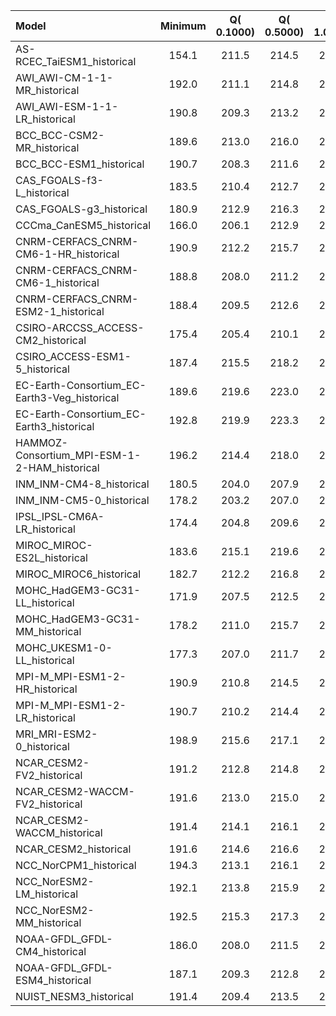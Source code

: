 Model | Minimum | Q( 0.1000) | Q( 0.5000) | Q( 1.0000) | Q(    5.0) | Q(   10.0) | Q(   25.0) | Q(   50.0) | Q(   75.0) | Q(   90.0) | Q(   95.0) | Q(   99.0) | Q(   99.5) | Q(   99.9) | Maximum
 :-- |  :--:  |  :--:  |  :--:  |  :--:  |  :--:  |  :--:  |  :--:  |  :--:  |  :--:  |  :--:  |  :--:  |  :--:  |  :--:  |  :--:  |  :--: 
AS-RCEC_TaiESM1_historical |   154.1 |   211.5 |   214.5 |   216.0 |   224.9 |   241.2 |   261.7 |   282.7 |   296.2 |   300.0 |   301.0 |   303.5 |   305.0 |   307.9 |   323.6
AWI_AWI-CM-1-1-MR_historical |   192.0 |   211.1 |   214.8 |   217.4 |   230.4 |   245.9 |   265.2 |   282.1 |   296.2 |   300.3 |   301.2 |   304.2 |   306.1 |   309.0 |   323.7
AWI_AWI-ESM-1-1-LR_historical |   190.8 |   209.3 |   213.2 |   215.8 |   230.0 |   245.4 |   265.0 |   281.8 |   295.2 |   298.9 |   299.9 |   302.7 |   304.5 |   307.3 |   322.3
BCC_BCC-CSM2-MR_historical |   189.6 |   213.0 |   216.0 |   218.5 |   233.1 |   247.2 |   266.2 |   282.5 |   297.4 |   301.3 |   302.5 |   304.0 |   305.4 |   308.3 |   319.1
BCC_BCC-ESM1_historical |   190.7 |   208.3 |   211.6 |   214.8 |   231.5 |   245.1 |   265.6 |   282.9 |   297.7 |   301.3 |   302.3 |   303.9 |   305.5 |   308.4 |   317.2
CAS_FGOALS-f3-L_historical |   183.5 |   210.4 |   212.7 |   214.3 |   226.5 |   243.5 |   263.8 |   282.0 |   295.0 |   299.0 |   299.9 |   302.2 |   303.6 |   306.1 |   317.3
CAS_FGOALS-g3_historical |   180.9 |   212.9 |   216.3 |   218.9 |   233.8 |   246.2 |   269.6 |   285.0 |   296.8 |   300.0 |   301.0 |   303.5 |   305.1 |   307.6 |   318.0
CCCma_CanESM5_historical |   166.0 |   206.1 |   212.9 |   215.8 |   230.1 |   242.8 |   263.7 |   281.8 |   296.0 |   300.3 |   301.3 |   303.1 |   304.7 |   307.4 |   316.7
CNRM-CERFACS_CNRM-CM6-1-HR_historical |   190.9 |   212.2 |   215.7 |   218.1 |   230.5 |   244.7 |   264.0 |   281.1 |   294.8 |   298.4 |   299.2 |   301.7 |   303.4 |   305.9 |   316.0
CNRM-CERFACS_CNRM-CM6-1_historical |   188.8 |   208.0 |   211.2 |   213.5 |   227.0 |   243.4 |   264.4 |   281.5 |   295.3 |   298.6 |   299.5 |   302.2 |   303.8 |   306.3 |   315.6
CNRM-CERFACS_CNRM-ESM2-1_historical |   188.4 |   209.5 |   212.6 |   215.0 |   228.5 |   244.8 |   266.1 |   282.3 |   295.7 |   299.0 |   299.9 |   302.9 |   304.6 |   307.0 |   316.3
CSIRO-ARCCSS_ACCESS-CM2_historical |   175.4 |   205.4 |   210.1 |   213.4 |   228.4 |   244.5 |   265.5 |   281.9 |   296.1 |   300.2 |   301.3 |   303.5 |   305.1 |   307.8 |   318.4
CSIRO_ACCESS-ESM1-5_historical |   187.4 |   215.5 |   218.2 |   220.2 |   231.8 |   244.9 |   266.2 |   282.9 |   296.5 |   300.6 |   301.5 |   303.6 |   305.2 |   307.8 |   319.0
EC-Earth-Consortium_EC-Earth3-Veg_historical |   189.6 |   219.6 |   223.0 |   225.4 |   235.8 |   248.0 |   264.2 |   283.2 |   295.9 |   299.1 |   300.0 |   302.5 |   304.2 |   306.9 |   319.2
EC-Earth-Consortium_EC-Earth3_historical |   192.8 |   219.9 |   223.3 |   225.6 |   236.0 |   248.3 |   264.7 |   283.3 |   296.0 |   299.2 |   300.1 |   302.6 |   304.3 |   307.0 |   319.2
HAMMOZ-Consortium_MPI-ESM-1-2-HAM_historical |   196.2 |   214.4 |   218.0 |   220.5 |   232.3 |   247.7 |   266.7 |   282.4 |   295.6 |   299.4 |   300.5 |   302.7 |   304.3 |   307.3 |   320.8
INM_INM-CM4-8_historical |   180.5 |   204.0 |   207.9 |   211.1 |   228.2 |   244.0 |   266.6 |   282.4 |   295.3 |   299.1 |   299.9 |   301.7 |   303.3 |   306.1 |   317.7
INM_INM-CM5-0_historical |   178.2 |   203.2 |   207.0 |   210.2 |   227.9 |   243.9 |   266.2 |   282.1 |   295.1 |   299.0 |   299.8 |   301.6 |   303.2 |   306.0 |   317.7
IPSL_IPSL-CM6A-LR_historical |   174.4 |   204.8 |   209.6 |   212.3 |   224.2 |   243.0 |   264.1 |   280.9 |   295.0 |   298.8 |   299.7 |   300.9 |   301.9 |   304.5 |   315.0
MIROC_MIROC-ES2L_historical |   183.6 |   215.1 |   219.6 |   223.2 |   237.6 |   252.0 |   269.7 |   283.9 |   296.2 |   299.7 |   300.8 |   303.9 |   305.7 |   309.0 |   322.0
MIROC_MIROC6_historical |   182.7 |   212.2 |   216.8 |   219.9 |   235.3 |   250.6 |   268.9 |   284.0 |   296.6 |   300.1 |   301.4 |   307.2 |   309.4 |   313.2 |   329.7
MOHC_HadGEM3-GC31-LL_historical |   171.9 |   207.5 |   212.5 |   215.5 |   228.2 |   243.1 |   264.5 |   282.0 |   295.8 |   300.0 |   301.0 |   302.8 |   304.0 |   306.3 |   317.4
MOHC_HadGEM3-GC31-MM_historical |   178.2 |   211.0 |   215.7 |   218.5 |   230.6 |   245.2 |   265.6 |   282.2 |   295.9 |   300.3 |   301.3 |   303.1 |   304.4 |   306.7 |   319.6
MOHC_UKESM1-0-LL_historical |   177.3 |   207.0 |   211.7 |   214.7 |   227.2 |   242.0 |   263.0 |   281.6 |   295.7 |   300.0 |   301.1 |   303.1 |   304.5 |   306.8 |   318.2
MPI-M_MPI-ESM1-2-HR_historical |   190.9 |   210.8 |   214.5 |   217.3 |   231.1 |   247.6 |   266.0 |   281.9 |   296.4 |   300.5 |   301.4 |   304.3 |   306.3 |   309.4 |   321.9
MPI-M_MPI-ESM1-2-LR_historical |   190.7 |   210.2 |   214.4 |   217.2 |   231.6 |   248.3 |   266.6 |   281.8 |   295.7 |   299.7 |   300.6 |   303.6 |   305.6 |   308.6 |   322.1
MRI_MRI-ESM2-0_historical |   198.9 |   215.6 |   217.1 |   218.5 |   228.8 |   245.3 |   265.5 |   281.7 |   296.1 |   300.3 |   301.2 |   304.2 |   306.3 |   309.5 |   322.7
NCAR_CESM2-FV2_historical |   191.2 |   212.8 |   214.8 |   216.3 |   225.3 |   242.7 |   264.9 |   282.8 |   296.2 |   299.8 |   300.6 |   303.0 |   304.5 |   307.1 |   318.3
NCAR_CESM2-WACCM-FV2_historical |   191.6 |   213.0 |   215.0 |   216.6 |   225.6 |   243.0 |   264.9 |   282.9 |   296.3 |   299.9 |   300.8 |   303.1 |   304.7 |   307.3 |   318.4
NCAR_CESM2-WACCM_historical |   191.4 |   214.1 |   216.1 |   217.6 |   227.0 |   243.7 |   264.7 |   282.3 |   296.1 |   300.1 |   301.0 |   303.3 |   304.9 |   307.7 |   320.2
NCAR_CESM2_historical |   191.6 |   214.6 |   216.6 |   218.1 |   227.4 |   244.2 |   265.5 |   282.5 |   296.2 |   300.2 |   301.1 |   303.4 |   305.0 |   307.8 |   319.5
NCC_NorCPM1_historical |   194.3 |   213.1 |   216.1 |   218.6 |   229.4 |   240.5 |   259.3 |   282.0 |   295.1 |   299.0 |   299.9 |   301.9 |   303.1 |   305.5 |   317.0
NCC_NorESM2-LM_historical |   192.1 |   213.8 |   215.9 |   217.5 |   227.3 |   244.0 |   266.3 |   283.0 |   296.5 |   300.3 |   301.1 |   303.2 |   304.8 |   307.5 |   317.8
NCC_NorESM2-MM_historical |   192.5 |   215.3 |   217.3 |   218.8 |   228.3 |   243.8 |   264.8 |   282.5 |   295.9 |   299.9 |   300.8 |   302.7 |   304.4 |   307.1 |   317.8
NOAA-GFDL_GFDL-CM4_historical |   186.0 |   208.0 |   211.5 |   214.0 |   228.3 |   244.2 |   263.8 |   281.2 |   294.9 |   299.2 |   300.2 |   302.4 |   304.2 |   307.5 |   321.0
NOAA-GFDL_GFDL-ESM4_historical |   187.1 |   209.3 |   212.8 |   215.2 |   229.1 |   245.4 |   266.1 |   281.8 |   295.5 |   299.6 |   300.6 |   303.2 |   305.1 |   308.2 |   320.9
NUIST_NESM3_historical |   191.4 |   209.4 |   213.5 |   216.3 |   230.5 |   248.2 |   265.1 |   281.8 |   296.5 |   300.0 |   301.0 |   303.9 |   305.9 |   309.0 |   322.7
